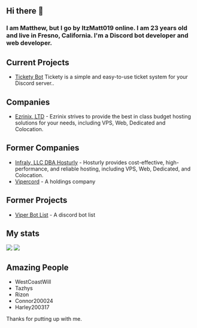 ## Hi there 👋

<h3> I am Matthew, but I go by ItzMatt019 online. I am 23 years old and live in Fresno, California. I'm a Discord bot developer and web developer.</h3>

<h2>Current Projects</h2>
<ul>
  <li><a href="https://ticketybot.xyz/"> Tickety Bot</a> Tickety is a simple and easy-to-use ticket system for your Discord server..</li>
</ul>


<h2>Companies</h2>
<ul>
  <li><a href="https://ezrinix.com">Ezrinix, LTD</a> - Ezrinix strives to provide the best in class budget hosting solutions for your needs, including VPS, Web, Dedicated and Colocation.</li>
</ul>

<h2>Former Companies</h2>
<ul>
  <li><a href="https://hosturly.com">Infraly, LLC DBA Hosturly</a> - Hosturly provides cost-effective, high-performance, and reliable hosting, including VPS, Web, Dedicated, and Colocation.</li>
  <li><a href="https://vipercord.com">Vipercord</a> - A holdings company</li>
</ul>

<h2>Former Projects</h2>
<ul>
  <li><a href="https://viperbotlist.com">Viper Bot List</a> - A discord bot list</li>
</ul>

<h2>My stats</h2>
<img src="https://github-readme-stats.vercel.app/api?username=itzmatt019&show_icons=true&theme=radical&count_private=true&include_all_commits=true">
<img src="https://github-readme-stats.vercel.app/api/top-langs/?username=itzmatt019&theme=radical&layout=compact">

<h2>Amazing People</h2>
<ul>
  <li>WestCoastWill</li>
  <li>Tazhys</li>
  <li>Rizon</li>
  <li>Connor200024</li>
  <li>Harley200317</li>
</ul>

Thanks for putting up with me.
